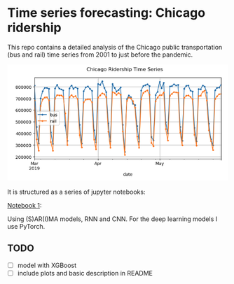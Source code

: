 # Time series forecasting: Chicago ridership

This repo contains a detailed analysis of the Chicago public transportation (bus and rail) time series from 2001 to just before the pandemic.

![](images/ts.png)

It is structured as a series of jupyter notebooks:

[Notebook 1](1-basics,%20ARIMA.ipynb): 

Using (S)AR(I)MA models, RNN and CNN. For the deep learning models I use PyTorch.

## TODO

- [ ] model with XGBoost
- [ ] include plots and basic description in README
